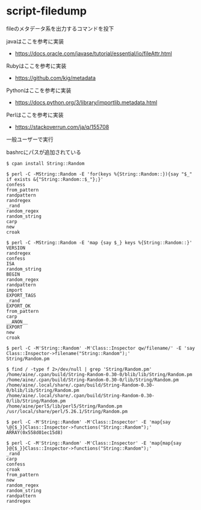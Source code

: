 # script-filedump
fileのメタデータ系を出力するコマンドを投下

javaはここを参考に実装
- https://docs.oracle.com/javase/tutorial/essential/io/fileAttr.html

Rubyはここを参考に実装
- https://github.com/kig/metadata

Pythonはここを参考に実装

- https://docs.python.org/3/library/importlib.metadata.html

Perlはここを参考に実装
- https://stackoverrun.com/ja/q/155708

一般ユーザーで実行

bashrcにパスが追加されている

```
$ cpan install String::Random

$ perl -C -MString::Random -E 'for(keys %{String::Random::}){say "$_" if exists &{"String::Random::$_"};}'
confess
from_pattern
randpattern
randregex
_rand
random_regex
random_string
carp
new
croak

$ perl -C -MString::Random -E 'map {say $_} keys %{String::Random::}'
VERSION
randregex
confess
ISA
random_string
BEGIN
random_regex
randpattern
import
EXPORT_TAGS
_rand
EXPORT_OK
from_pattern
carp
__ANON__
EXPORT
new
croak

$ perl -C -M'String::Random' -M'Class::Inspector qw/filename/' -E 'say Class::Inspector->filename("String::Random");'
String/Random.pm

$ find / -type f 2>/dev/null | grep 'String/Random.pm'
/home/aine/.cpan/build/String-Random-0.30-0/blib/lib/String/Random.pm
/home/aine/.cpan/build/String-Random-0.30-0/lib/String/Random.pm
/home/aine/.local/share/.cpan/build/String-Random-0.30-0/blib/lib/String/Random.pm
/home/aine/.local/share/.cpan/build/String-Random-0.30-0/lib/String/Random.pm
/home/aine/perl5/lib/perl5/String/Random.pm
/usr/local/share/perl/5.26.1/String/Random.pm

$ perl -C -M'String::Random' -M'Class::Inspector' -E 'map{say \@{$_}}Class::Inspector->functions("String::Random");'
ARRAY(0x558d01ec15d8)

$ perl -C -M'String::Random' -M'Class::Inspector' -E 'map{map{say }@{$_}}Class::Inspector->functions("String::Random");'
_rand
carp
confess
croak
from_pattern
new
random_regex
random_string
randpattern
randregex

```
